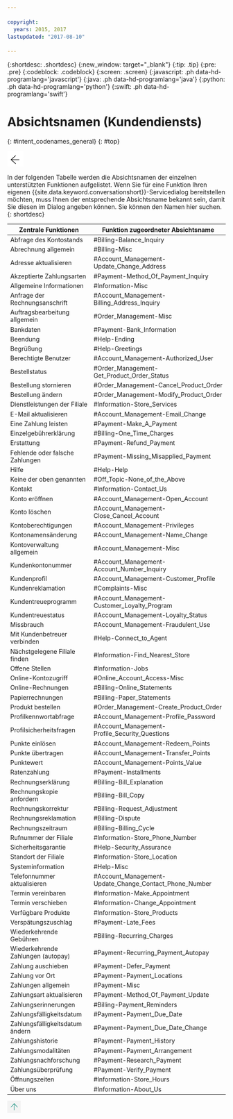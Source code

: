```yaml
---

copyright:
  years: 2015, 2017
lastupdated: "2017-08-10"

---
```


{:shortdesc: .shortdesc}
{:new_window: target="_blank"}
{:tip: .tip}
{:pre: .pre}
{:codeblock: .codeblock}
{:screen: .screen}
{:javascript: .ph data-hd-programlang='javascript'}
{:java: .ph data-hd-programlang='java'}
{:python: .ph data-hd-programlang='python'}
{:swift: .ph data-hd-programlang='swift'}

# Absichtsnamen (Kundendiensts)
{: #intent_codenames_general}
{: #top}

[![Zurück](images/back-arrow.png) <!-- {display:block;"} -->](intent_codenames.html)

In der folgenden Tabelle werden die Absichtsnamen der einzelnen unterstützten Funktionen aufgelistet. Wenn Sie für eine Funktion Ihren eigenen {{site.data.keyword.conversationshort}}-Servicedialog bereitstellen möchten, muss Ihnen der entsprechende Absichtsname bekannt sein, damit Sie diesen im Dialog angeben können. Sie können den Namen hier suchen.
{: shortdesc}

| Zentrale Funktionen             | Funktion zugeordneter Absichtsname                     |
|---------------------------------|--------------------------------------------------------|
| Abfrage des Kontostands | #Billing-Balance_Inquiry |
| Abrechnung allgemein | #Billing-Misc |
| Adresse aktualisieren | #Account_Management-Update_Change_Address |
| Akzeptierte Zahlungsarten | #Payment-Method_Of_Payment_Inquiry |
| Allgemeine Informationen | #Information-Misc |
| Anfrage der Rechnungsanschrift | #Account_Management-Billing_Address_Inquiry |
| Auftragsbearbeitung allgemein | #Order_Management-Misc |
| Bankdaten | #Payment-Bank_Information |
| Beendung | #Help-Ending |
| Begrüßung | #Help-Greetings |
| Berechtigte Benutzer | #Account_Management-Authorized_User |
| Bestellstatus | #Order_Management-Get_Product_Order_Status |
| Bestellung stornieren | #Order_Management-Cancel_Product_Order |
| Bestellung ändern | #Order_Management-Modify_Product_Order |
| Dienstleistungen der Filiale | #Information-Store_Services |
| E-Mail aktualisieren | #Account_Management-Email_Change |
| Eine Zahlung leisten | #Payment-Make_A_Payment |
| Einzelgebührerklärung | #Billing-One_Time_Charges |
| Erstattung | #Payment-Refund_Payment |
| Fehlende oder falsche Zahlungen | #Payment-Missing_Misapplied_Payment |
| Hilfe | #Help-Help |
| Keine der oben genannten | #Off_Topic-None_of_the_Above |
| Kontakt | #Information-Contact_Us |
| Konto eröffnen | #Account_Management-Open_Account |
| Konto löschen | #Account_Management-Close_Cancel_Account |
| Kontoberechtigungen | #Account_Management-Privileges |
| Kontonamensänderung | #Account_Management-Name_Change |
| Kontoverwaltung allgemein | #Account_Management-Misc |
| Kundenkontonummer | #Account_Management-Account_Number_Inquiry |
| Kundenprofil | #Account_Management-Customer_Profile |
| Kundenreklamation | #Complaints-Misc |
| Kundentreueprogramm | #Account_Management-Customer_Loyalty_Program |
| Kundentreuestatus | #Account_Management-Loyalty_Status |
| Missbrauch | #Account_Management-Fraudulent_Use |
| Mit Kundenbetreuer verbinden | #Help-Connect_to_Agent |
| Nächstgelegene Filiale finden | #Information-Find_Nearest_Store |
| Offene Stellen | #Information-Jobs |
| Online-Kontozugriff | #Online_Account_Access-Misc |
| Online-Rechnungen | #Billing-Online_Statements |
| Papierrechnungen | #Billing-Paper_Statements |
| Produkt bestellen | #Order_Management-Create_Product_Order |
| Profilkennwortabfrage | #Account_Management-Profile_Password |
| Profilsicherheitsfragen | #Account_Management-Profile_Security_Questions |
| Punkte einlösen | #Account_Management-Redeem_Points |
| Punkte übertragen | #Account_Management-Transfer_Points |
| Punktewert | #Account_Management-Points_Value |
| Ratenzahlung | #Payment-Installments |
| Rechnungserklärung | #Billing-Bill_Explanation |
| Rechnungskopie anfordern | #Billing-Bill_Copy |
| Rechnungskorrektur | #Billing-Request_Adjustment |
| Rechnungsreklamation | #Billing-Dispute |
| Rechnungszeitraum | #Billing-Billing_Cycle |
| Rufnummer der Filiale | #Information-Store_Phone_Number |
| Sicherheitsgarantie | #Help-Security_Assurance |
| Standort der Filiale | #Information-Store_Location |
| Systeminformation | #Help-Misc |
| Telefonnummer aktualisieren | #Account_Management-Update_Change_Contact_Phone_Number |
| Termin vereinbaren | #Information-Make_Appointment |
| Termin verschieben | #Information-Change_Appointment |
| Verfügbare Produkte | #Information-Store_Products |
| Verspätungszuschlag | #Payment-Late_Fees |
| Wiederkehrende Gebühren | #Billing-Recurring_Charges |
| Wiederkehrende Zahlungen (autopay) | #Payment-Recurring_Payment_Autopay |
| Zahlung auschieben | #Payment-Defer_Payment |
| Zahlung vor Ort | #Payment-Payment_Locations |
| Zahlungen allgemein | #Payment-Misc |
| Zahlungsart aktualisieren | #Payment-Method_Of_Payment_Update |
| Zahlungserinnerungen | #Billing-Payment_Reminders |
| Zahlungsfälligkeitsdatum | #Payment-Payment_Due_Date |
| Zahlungsfälligkeitsdatum ändern | #Payment-Payment_Due_Date_Change |
| Zahlungshistorie | #Payment-Payment_History |
| Zahlungsmodalitäten | #Payment-Payment_Arrangement |
| Zahlungsnachforschung | #Payment-Research_Payment |
| Zahlungsüberprüfung | #Payment-Verify_Payment |
| Öffnungszeiten | #Information-Store_Hours |
| Über uns | #Information-About_Us |

[![Zurück nach oben](images/up-arrow.png) <!-- {display:block;"} -->](intent_codenames_general.html#top)
